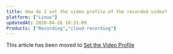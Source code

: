 ```yaml
---
title: How do I set the video profile of the recorded video?
platform: ["Linux"]
updatedAt: 2020-04-26 10:31:09
Products: ["Recording","cloud-recording"]
---
```

This article has been moved to [Set the Video Profile](/en/cloud-recording/recording_video_profile)
